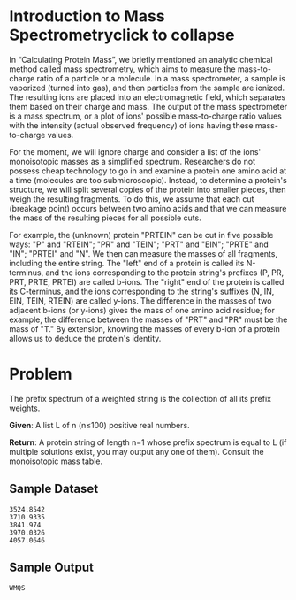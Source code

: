 # Introduction to Mass Spectrometryclick to collapse

In “Calculating Protein Mass”, we briefly mentioned an analytic chemical method called mass spectrometry, which aims to measure the mass-to-charge ratio of a particle or a molecule. In a mass spectrometer, a sample is vaporized (turned into gas), and then particles from the sample are ionized. The resulting ions are placed into an electromagnetic field, which separates them based on their charge and mass. The output of the mass spectrometer is a mass spectrum, or a plot of ions' possible mass-to-charge ratio values with the intensity (actual observed frequency) of ions having these mass-to-charge values.

For the moment, we will ignore charge and consider a list of the ions' monoisotopic masses as a simplified spectrum. Researchers do not possess cheap technology to go in and examine a protein one amino acid at a time (molecules are too submicroscopic). Instead, to determine a protein's structure, we will split several copies of the protein into smaller pieces, then weigh the resulting fragments. To do this, we assume that each cut (breakage point) occurs between two amino acids and that we can measure the mass of the resulting pieces for all possible cuts.

For example, the (unknown) protein "PRTEIN" can be cut in five possible ways: "P" and "RTEIN"; "PR" and "TEIN"; "PRT" and "EIN"; "PRTE" and "IN"; "PRTEI" and "N". We then can measure the masses of all fragments, including the entire string. The "left" end of a protein is called its N-terminus, and the ions corresponding to the protein string's prefixes (P, PR, PRT, PRTE, PRTEI) are called b-ions. The "right" end of the protein is called its C-terminus, and the ions corresponding to the string's suffixes (N, IN, EIN, TEIN, RTEIN) are called y-ions. The difference in the masses of two adjacent b-ions (or y-ions) gives the mass of one amino acid residue; for example, the difference between the masses of "PRT" and "PR" must be the mass of "T." By extension, knowing the masses of every b-ion of a protein allows us to deduce the protein's identity.

# Problem

The prefix spectrum of a weighted string is the collection of all its prefix weights.

**Given**: A list L of n (n≤100) positive real numbers.

**Return**: A protein string of length n−1 whose prefix spectrum is equal to L (if multiple solutions exist, you may output any one of them). Consult the monoisotopic mass table.

## Sample Dataset

```
3524.8542
3710.9335
3841.974
3970.0326
4057.0646
```

## Sample Output

```
WMQS
```
